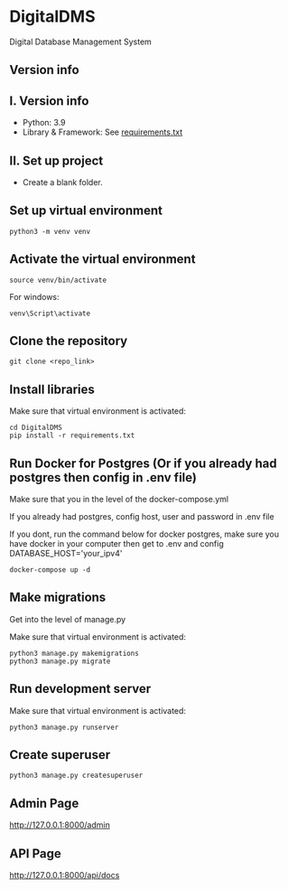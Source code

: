 # DigitalDMS
Digital Database Management System

## Version info

## I. Version info

-   Python: 3.9 
-   Library & Framework: See [requirements.txt](./requirement.txt) 


## II. Set up project
- Create a blank folder.
## Set up virtual environment
```
python3 -m venv venv
```

## Activate the virtual environment

```
source venv/bin/activate
```
For windows:
```
venv\Script\activate
```
## Clone the repository
```
git clone <repo_link>
```
## Install libraries
Make sure that virtual environment is activated:

```
cd DigitalDMS
pip install -r requirements.txt
```

## Run Docker for Postgres (Or if you already had postgres then config in .env file)
Make sure that you in the level of the docker-compose.yml

If you already had postgres, config host, user and password in .env file

If you dont, run the command below for docker postgres, make sure you have docker in your computer then get to .env and config DATABASE_HOST='your_ipv4' 
```
docker-compose up -d
```

## Make migrations
Get into the level of manage.py

Make sure that virtual environment is activated:

```
python3 manage.py makemigrations
python3 manage.py migrate
```
## Run development server

Make sure that virtual environment is activated:

```
python3 manage.py runserver
```

## Create superuser
```
python3 manage.py createsuperuser
```

## Admin Page
http://127.0.0.1:8000/admin
## API Page
http://127.0.0.1:8000/api/docs